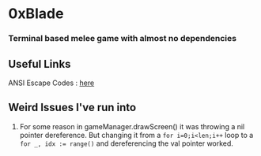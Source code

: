 # 0xBlade

### Terminal based melee game with almost no dependencies

## Useful Links

ANSI Escape Codes : [here](https://gist.github.com/fnky/458719343aabd01cfb17a3a4f7296797)

## Weird Issues I've run into

1. For some reason in gameManager.drawScreen() it was throwing a nil pointer dereference. But changing it from a `for i=0;i<len;i++` loop to a `for _, idx := range()` and dereferencing the val pointer worked.
